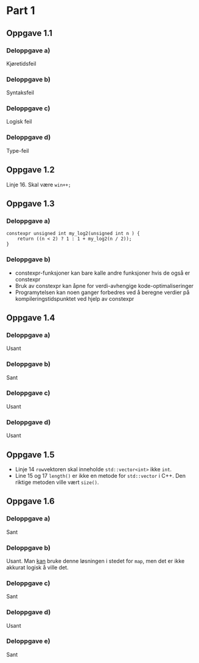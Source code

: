 # Part 1

## Oppgave 1.1

### Deloppgave a)

Kjøretidsfeil

### Deloppgave b)

Syntaksfeil

### Deloppgave c)

Logisk feil

### Deloppgave d)

Type-feil

## Oppgave 1.2

Linje 16. Skal være `win++;`

## Oppgave 1.3

### Deloppgave a)

```
constexpr unsigned int my_log2(unsigned int n ) {
    return ((n < 2) ? 1 : 1 + my_log2(n / 2));
}
```

### Deloppgave b)

- constexpr-funksjoner kan bare kalle andre funksjoner hvis de også er constexpr
- Bruk av constexpr kan åpne for verdi-avhengige kode-optimaliseringer
- Programytelsen kan noen ganger forbedres ved å beregne verdier på kompileringstidspunktet ved hjelp av constexpr

## Oppgave 1.4

### Deloppgave a)

Usant

### Deloppgave b)

Sant

### Deloppgave c)

Usant

### Deloppgave d)

Usant

## Oppgave 1.5

- Linje 14
  `row`vektoren skal inneholde `std::vector<int>` ikke `int`.
- Line 15 og 17
  `length()` er ikke en metode for `std::vector` i C++. Den riktige metoden ville vært `size()`.

## Oppgave 1.6

### Deloppgave a)

Sant

### Deloppgave b)

Usant. Man <u>kan</u> bruke denne løsningen i stedet for `map`, men det er ikke akkurat logisk å ville det.

### Deloppgave c)

Sant

### Deloppgave d)

Usant

### Deloppgave e)

Sant
